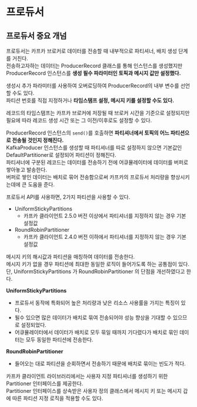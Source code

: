 # 프로듀서 
## 프로듀서 중요 개넘   

프로듀서는 카프카 브로커로 데이터를 전송할 때 내부적으로 파티셔너, 배치 생성 단계를 거친다.         
전송하고자하는 데이터는 ProducerRecord 클래스를 통해 인스턴스를 생성했지만          
ProducerRecord 인스턴스를 **생성 필수 파라미터인 토픽과 메시지 값만 설정했다.**    
 
생성시 추가 파라미터를 사용하여 오버로딩하여 ProducerRecord의 내부 변수를 선언할 수도 있다.   
파티션 번호를 직접 지정하거나 **타임스탬프 설정, 메시지 키를 설정할 수도 있다.**       

레코드의 타임스탬프는 카프카 브로커에 저장될 때 브로커 시간을 기준으로 설정되지만      
필요에 따라 레코드 생성 시간 또는 그 이전/이후로도 설정할 수 있다.    
 
ProducerRecord 인스턴스의 `send()`를 호출하면 **파티셔너에서 토픽의 어느 파티션으로 전송될 것인지 정해진다.**           
KafkaProducer 인스턴스를 생성할 때 파티셔너를 따로 설정하지 않으면 기본값인 DefaultPartitioner로 설정되어 파티션이 정해진다.     
파티셔너에 구분된 레코드는 데이터를 전송하기 전에 어큐뮬레이터에 데이터를 버퍼로 쌓아놓고 발송한다.       
버퍼로 쌓인 데이터는 배치로 묶어 전송함으로써 카프카의 프로듀서 처리량을 향상시키는데에 큰 도움을 준다.    

프로듀서 API를 사용하면, 2가지 파티션을 사용할 수 있다.  

* UniformStickyPartitions 
    * 카프카 클라이언트 2.5.0 버전 이상에서 파티셔너를 지정하지 않는 경우 기본 설정값
* RoundRobinPartitioner  
    * 카프카 클라이언트 2.4.0 버전 이하에서 파티셔너를 지정하지 않는 경우 기본 설정값  
 
메시지 키의 해시값과 파티션을 매칭하여 데이터를 전송한다.    
메시지 키가 없을 경우 파티션에 최대한 동일한 로직이 들어가도록 하는 공통점이 있다.     
단, UniformStickyPartitions 가 RoundRobinPartitioner 의 단점을 개선하였다고 한다.    
  
**UniformStickyPartitions**     
* 프로듀서 동작에 특화되어 높은 처리량과 낮은 리소스 사용률을 가지는 특징이 있다.      
* 될수 있으면 많은 데이터가 배치로 묶여 전송되어야 성능 향상을 기대할 수 있으므로 설정되었다.       
* 어큐뮬레이터에서 데이터가 배치로 모두 묶일 때까지 기다렸다가 배치로 묶인 데이터는 모두 동일한 파티션에 전송한다.   
 
**RoundRobinPartitioner**     
* 들어오는 대로 파티션을 순회하면서 전송하기 때문에 배치로 묶이는 빈도가 적다.    

카프카 클라이언트 라이브러리에서는 사용자 지정 파티셔너를 생성하기 위한 Partitioner 인터페이스를 제공한다.      
Partitioner 인터페이스를 상속받은 사용자 정의 클래스에서 메시지 키 또는 메시지 갑에 따른 파티션 지정 로직을 적용할 수도 있다.  

   



